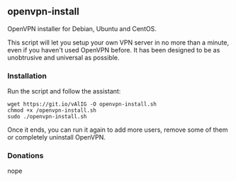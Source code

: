 ## openvpn-install
OpenVPN installer for Debian, Ubuntu and CentOS.

This script will let you setup your own VPN server in no more than a minute, even if you haven't used OpenVPN before. It has been designed to be as unobtrusive and universal as possible.

### Installation
Run the script and follow the assistant:

  ```
  wget https://git.io/vAlIG -O openvpn-install.sh
  chmod +x /openvpn-install.sh
  sudo ./openvpn-install.sh
  ```

Once it ends, you can run it again to add more users, remove some of them or completely uninstall OpenVPN.

### Donations

nope
